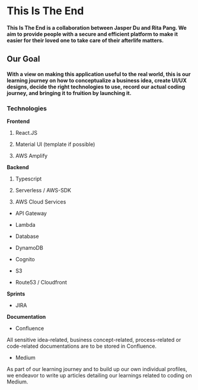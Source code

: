 # This Is The End

#### This Is The End is a collaboration between Jasper Du and Rita Pang. We aim to provide people with a secure and efficient platform to make it easier for their loved one to take care of their afterlife matters.


## Our Goal

#### With a view on making this application useful to the real world, this is our learning journey on how to conceptualize a business idea, create UI/UX designs, decide the right technologies to use, record our actual coding journey, and bringing it to fruition by launching it.


### Technologies

**Frontend**

1. React.JS

2. Material UI (template if possible)

3. AWS Amplify

**Backend**

1. Typescript

2. Serverless / AWS-SDK

3. AWS Cloud Services

* API Gateway

* Lambda

* Database

* DynamoDB

* Cognito

* S3

* Route53 / Cloudfront

**Sprints**

* JIRA

**Documentation**

* Confluence

All sensitive idea-related, business concept-related, process-related or code-related documentations are to be stored in Confluence.

* Medium

As part of our learning journey and to build up our own individual profiles, we endeavor to write up articles detailing our learnings related to coding on Medium. 
